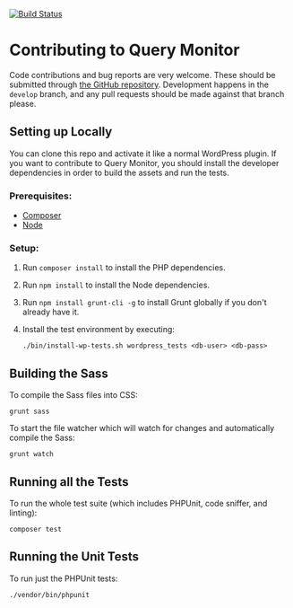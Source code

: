 [![Build Status](https://img.shields.io/travis/johnbillion/query-monitor/master.svg?style=flat-square)](https://travis-ci.org/johnbillion/query-monitor)

# Contributing to Query Monitor

Code contributions and bug reports are very welcome. These should be submitted through [the GitHub repository](https://github.com/johnbillion/query-monitor). Development happens in the `develop` branch, and any pull requests should be made against that branch please.

## Setting up Locally

You can clone this repo and activate it like a normal WordPress plugin. If you want to contribute to Query Monitor, you should install the developer dependencies in order to build the assets and run the tests.

### Prerequisites:

* [Composer](https://getcomposer.org/)
* [Node](https://nodejs.org/)

### Setup:

1. Run `composer install` to install the PHP dependencies.
2. Run `npm install` to install the Node dependencies.
3. Run `npm install grunt-cli -g` to install Grunt globally if you don't already have it.
4. Install the test environment by executing:

	   ./bin/install-wp-tests.sh wordpress_tests <db-user> <db-pass>

## Building the Sass

To compile the Sass files into CSS:

	grunt sass

To start the file watcher which will watch for changes and automatically compile the Sass:

	grunt watch

## Running all the Tests

To run the whole test suite (which includes PHPUnit, code sniffer, and linting):

	composer test

## Running the Unit Tests

To run just the PHPUnit tests:

	./vendor/bin/phpunit
